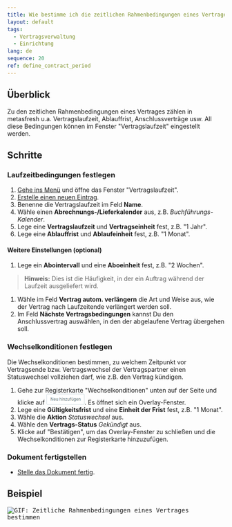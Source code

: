 ```yaml
---
title: Wie bestimme ich die zeitlichen Rahmenbedingungen eines Vertrages?
layout: default
tags:
  - Vertragsverwaltung
  - Einrichtung
lang: de
sequence: 20
ref: define_contract_period
---
```


## Überblick
Zu den zeitlichen Rahmenbedingungen eines Vertrages zählen in metasfresh u.a. Vertragslaufzeit, Ablauffrist, Anschlussverträge usw. All diese Bedingungen können im Fenster "Vertragslaufzeit" eingestellt werden.

## Schritte

### Laufzeitbedingungen festlegen
1. [Gehe ins Menü](Menu) und öffne das Fenster "Vertragslaufzeit".
1. [Erstelle einen neuen Eintrag](Neuer_Datensatz_Fenster_Webui).
1. Benenne die Vertragslaufzeit im Feld **Name**.
1. Wähle einen **Abrechnungs-/Lieferkalender** aus, z.B. *Buchführungs-Kalender*.
1. Lege eine **Vertragslaufzeit** und **Vertragseinheit** fest, z.B. "1 Jahr".
1. Lege eine **Ablauffrist** und **Ablaufeinheit** fest, z.B. "1 Monat".

#### Weitere Einstellungen (optional)
1. Lege ein **Abointervall** und eine **Aboeinheit** fest, z.B. "2 Wochen".
 >**Hinweis:** Dies ist die Häufigkeit, in der ein Auftrag während der Laufzeit ausgeliefert wird.

1. Wähle im Feld **Vertrag autom. verlängern** die Art und Weise aus, wie der Vertrag nach Laufzeitende verlängert werden soll.
1. Im Feld **Nächste Vertragsbedingungen** kannst Du den Anschlussvertrag auswählen, in den der abgelaufene Vertrag übergehen soll.

### Wechselkonditionen festlegen
Die Wechselkonditionen bestimmen, zu welchem Zeitpunkt vor Vertragsende bzw. Vertragswechsel der Vertragspartner einen Statuswechsel vollziehen darf, wie z.B. den Vertrag kündigen.

1. Gehe zur Registerkarte "Wechselkonditionen" unten auf der Seite und klicke auf !["Neu hinzufügen"](assets/Neu_hinzufuegen_Button.png). Es öffnet sich ein Overlay-Fenster.
1. Lege eine **Gültigkeitsfrist** und eine **Einheit der Frist** fest, z.B. "1 Monat".
1. Wähle die **Aktion** *Statuswechsel* aus.
1. Wähle den **Vertrags-Status** *Gekündigt* aus.
1. Klicke auf "Bestätigen", um das Overlay-Fenster zu schließen und die Wechselkonditionen zur Registerkarte hinzuzufügen.

### Dokument fertigstellen
- [Stelle das Dokument fertig](BelegverarbeitungFertigstellen).

## Beispiel
<kbd><img src="assets/Vertragslaufzeit_definieren.gif" alt="GIF: Zeitliche Rahmenbedingungen eines Vertrages bestimmen"></kbd>
